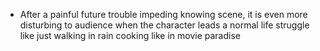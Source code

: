 - After a painful future trouble impeding knowing scene, it is even more disturbing to audience when the character leads a normal life struggle like just walking in rain cooking like in movie paradise